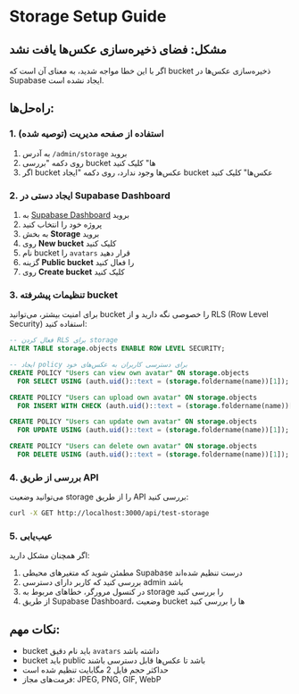 # Storage Setup Guide

## مشکل: فضای ذخیره‌سازی عکس‌ها یافت نشد

اگر با این خطا مواجه شدید، به معنای آن است که bucket ذخیره‌سازی عکس‌ها در Supabase ایجاد نشده است.

## راه‌حل‌ها:

### 1. استفاده از صفحه مدیریت (توصیه شده)

1. به آدرس `/admin/storage` بروید
2. روی دکمه "بررسی bucket ها" کلیک کنید
3. اگر bucket عکس‌ها وجود ندارد، روی دکمه "ایجاد bucket عکس‌ها" کلیک کنید

### 2. ایجاد دستی در Supabase Dashboard

1. به [Supabase Dashboard](https://supabase.com/dashboard) بروید
2. پروژه خود را انتخاب کنید
3. به بخش **Storage** بروید
4. روی **New bucket** کلیک کنید
5. نام bucket را `avatars` قرار دهید
6. گزینه **Public bucket** را فعال کنید
7. روی **Create bucket** کلیک کنید

### 3. تنظیمات پیشرفته bucket

برای امنیت بیشتر، می‌توانید bucket را خصوصی نگه دارید و از RLS (Row Level Security) استفاده کنید:

```sql
-- فعال کردن RLS برای storage
ALTER TABLE storage.objects ENABLE ROW LEVEL SECURITY;

-- ایجاد policy برای دسترسی کاربران به عکس‌های خود
CREATE POLICY "Users can view own avatar" ON storage.objects
  FOR SELECT USING (auth.uid()::text = (storage.foldername(name))[1]);

CREATE POLICY "Users can upload own avatar" ON storage.objects
  FOR INSERT WITH CHECK (auth.uid()::text = (storage.foldername(name))[1]);

CREATE POLICY "Users can update own avatar" ON storage.objects
  FOR UPDATE USING (auth.uid()::text = (storage.foldername(name))[1]);

CREATE POLICY "Users can delete own avatar" ON storage.objects
  FOR DELETE USING (auth.uid()::text = (storage.foldername(name))[1]);
```

### 4. بررسی از طریق API

می‌توانید وضعیت storage را از طریق API بررسی کنید:

```bash
curl -X GET http://localhost:3000/api/test-storage
```

### 5. عیب‌یابی

اگر همچنان مشکل دارید:

1. مطمئن شوید که متغیرهای محیطی Supabase درست تنظیم شده‌اند
2. بررسی کنید که کاربر دارای دسترسی admin باشد
3. در کنسول مرورگر، خطاهای مربوط به storage را بررسی کنید
4. از طریق Supabase Dashboard، وضعیت bucket ها را بررسی کنید

## نکات مهم:

- bucket باید نام دقیق `avatars` داشته باشد
- bucket باید public باشد تا عکس‌ها قابل دسترسی باشند
- حداکثر حجم فایل 2 مگابایت تنظیم شده است
- فرمت‌های مجاز: JPEG, PNG, GIF, WebP 